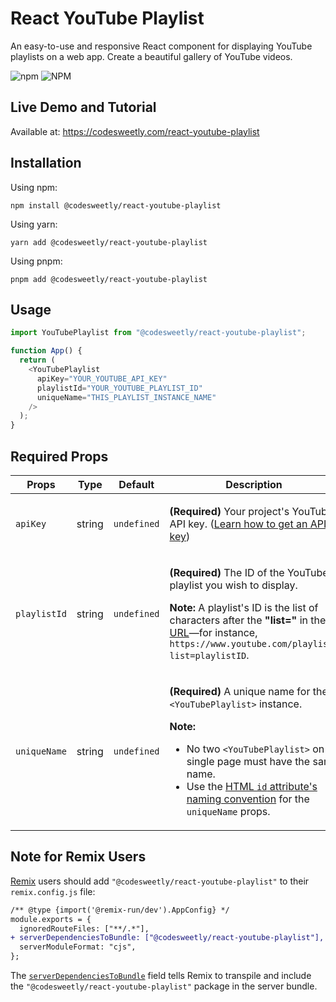 # React YouTube Playlist

An easy-to-use and responsive React component for displaying YouTube playlists on a web app. Create a beautiful gallery of YouTube videos.

![npm](https://img.shields.io/npm/v/@codesweetly/react-youtube-playlist) ![NPM](https://img.shields.io/npm/l/@codesweetly/react-youtube-playlist)

## Live Demo and Tutorial

Available at: https://codesweetly.com/react-youtube-playlist

## Installation

Using npm:

```
npm install @codesweetly/react-youtube-playlist
```

Using yarn:

```
yarn add @codesweetly/react-youtube-playlist
```

Using pnpm:

```
pnpm add @codesweetly/react-youtube-playlist
```

## Usage

```js
import YouTubePlaylist from "@codesweetly/react-youtube-playlist";

function App() {
  return (
    <YouTubePlaylist
      apiKey="YOUR_YOUTUBE_API_KEY"
      playlistId="YOUR_YOUTUBE_PLAYLIST_ID"
      uniqueName="THIS_PLAYLIST_INSTANCE_NAME"
    />
  );
}
```

## Required Props

<table>
<thead>
<tr>
<th>Props</th>
<th>Type</th>
<th>Default</th>
<th>Description</th>
</tr>
</thead>
<tbody>
<tr>
<td><code>apiKey</code></td>
<td>string</td>
<td><code>undefined</code></td>
<td>

**(Required)** Your project's YouTube API key. ([Learn how to get an API key](https://youtu.be/N18czV5tj5o))

</td>
</tr>
<tr>
<td><code>playlistId</code></td>
<td>string</td>
<td><code>undefined</code></td>
<td>

**(Required)** The ID of the YouTube playlist you wish to display.

**Note:** A playlist's ID is the list of characters after the **"list="** in the [URL](https://codesweetly.com/web-address-url)—for instance, `https://www.youtube.com/playlist?list=playlistID`.

</td>
</tr>
<tr>
<td><code>uniqueName</code></td>
<td>string</td>
<td><code>undefined</code></td>
<td>

**(Required)** A unique name for the `<YouTubePlaylist>` instance.

**Note:**

- No two `<YouTubePlaylist>` on a single page must have the same name.
- Use the [HTML `id` attribute's naming convention](https://developer.mozilla.org/en-US/docs/Web/HTML/Global_attributes/id) for the `uniqueName` props.

</td>
</tr>
</tbody>
</table>

## Note for Remix Users

[Remix](https://remix.run/docs/en/1.19.0) users should add `"@codesweetly/react-youtube-playlist"` to their `remix.config.js` file:

```diff
/** @type {import('@remix-run/dev').AppConfig} */
module.exports = {
  ignoredRouteFiles: ["**/.*"],
+ serverDependenciesToBundle: ["@codesweetly/react-youtube-playlist"],
  serverModuleFormat: "cjs",
};
```

The [`serverDependenciesToBundle`](https://remix.run/docs/en/1.19.0/file-conventions/remix-config#serverdependenciestobundle) field tells Remix to transpile and include the `"@codesweetly/react-youtube-playlist"` package in the server bundle.
